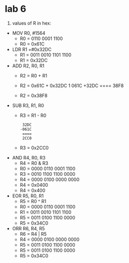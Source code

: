 # lab 6

1. values of R in hex:

- MOV R0, #1564
  - R0 = 0110 0001 1100
  - R0 = 0x61C
- LDR R1 =#0x32DC
  - R1 = 0011 0010 1101 1100
  - R1 = 0x32DC
- ADD R2, R0, R1
  - R2 = R0 + R1
  - R2 = 0x61C + 0x32DC
           1
         061C
        +32DC
         ====
         38F8

  - R2 = 0x38F8
- SUB R3, R1, R0
  - R3 = R1 - R0
            
         32DC
        -061C
         ====
         2CC0
  - R3 = 0x2CC0
- AND R4, R0, R3
  - R4 = R0 & R3
  - R0 = 0000 0110 0001 1100
  - R3 = 0010 1100 1100 0000
  - R4 = 0000 0100 0000 0000
  - R4 = 0x0400
  - R4 = 0x400
- EOR R5, R0, R1
  - R5 = R0 ^ R1
  - R0 = 0000 0110 0001 1100
  - R1 = 0011 0010 1101 1100
  - R5 = 0011 0100 1100 0000
  - R5 = 0x34C0
- ORR R6, R4, R5
  - R6 = R4 | R5
  - R4 = 0000 0100 0000 0000
  - R5 = 0011 0100 1100 0000
  - R5 = 0011 0100 1100 0000
  - R5 = 0x34C0
 
